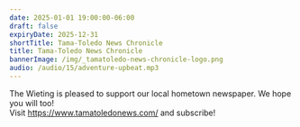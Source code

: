 ```yaml
---
date: 2025-01-01 19:00:00-06:00
draft: false
expiryDate: 2025-12-31
shortTitle: Tama-Toledo News Chronicle
title: Tama-Toledo News Chronicle
bannerImage: /img/_tamatoledo-news-chronicle-logo.png
audio: /audio/15/adventure-upbeat.mp3
---
```


The Wieting is pleased to support our local hometown newspaper.  We hope you will too!  
Visit https://www.tamatoledonews.com/ and subscribe!  
